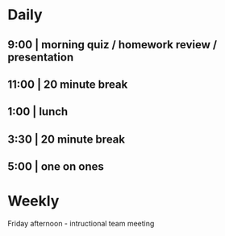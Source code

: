 Daily
=====================================================

9:00  | morning quiz / homework review / presentation
-----------------------------------------------------


11:00 | 20 minute break
-----------------------------------------------------


1:00  | lunch
-----------------------------------------------------


3:30  | 20 minute break
-----------------------------------------------------


5:00  | one on ones
-----------------------------------------------------




Weekly
=====================================================

Friday afternoon - intructional team meeting
